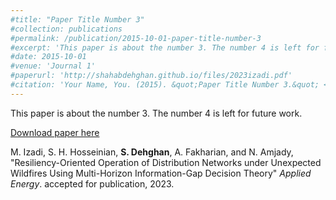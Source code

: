 ```yaml
---
#title: "Paper Title Number 3"
#collection: publications
#permalink: /publication/2015-10-01-paper-title-number-3
#excerpt: 'This paper is about the number 3. The number 4 is left for future work.'
#date: 2015-10-01
#venue: 'Journal 1'
#paperurl: 'http://shahabdehghan.github.io/files/2023izadi.pdf'
#citation: 'Your Name, You. (2015). &quot;Paper Title Number 3.&quot; <i>Journal 1</i>. 1(3).'
---
```

This paper is about the number 3. The number 4 is left for future work.

[Download paper here](http://shahabdehghan.github.io/files/2023izadi.pdf)

M. Izadi, S. H. Hosseinian, **S. Dehghan**, A. Fakharian, and N. Amjady, "Resiliency-Oriented Operation of Distribution Networks under Unexpected Wildfires Using Multi-Horizon Information-Gap Decision Theory" <i>Applied Energy</i>. accepted for publication, 2023.
